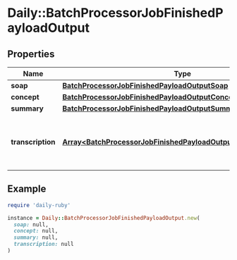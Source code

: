 # Daily::BatchProcessorJobFinishedPayloadOutput

## Properties

| Name | Type | Description | Notes |
| ---- | ---- | ----------- | ----- |
| **soap** | [**BatchProcessorJobFinishedPayloadOutputSoap**](BatchProcessorJobFinishedPayloadOutputSoap.md) |  | [optional] |
| **concept** | [**BatchProcessorJobFinishedPayloadOutputConcept**](BatchProcessorJobFinishedPayloadOutputConcept.md) |  | [optional] |
| **summary** | [**BatchProcessorJobFinishedPayloadOutputSummary**](BatchProcessorJobFinishedPayloadOutputSummary.md) |  | [optional] |
| **transcription** | [**Array&lt;BatchProcessorJobFinishedPayloadOutputTranscriptionInner&gt;**](BatchProcessorJobFinishedPayloadOutputTranscriptionInner.md) | If this job generated transcriptions output, this field will be defined. | [optional] |

## Example

```ruby
require 'daily-ruby'

instance = Daily::BatchProcessorJobFinishedPayloadOutput.new(
  soap: null,
  concept: null,
  summary: null,
  transcription: null
)
```

